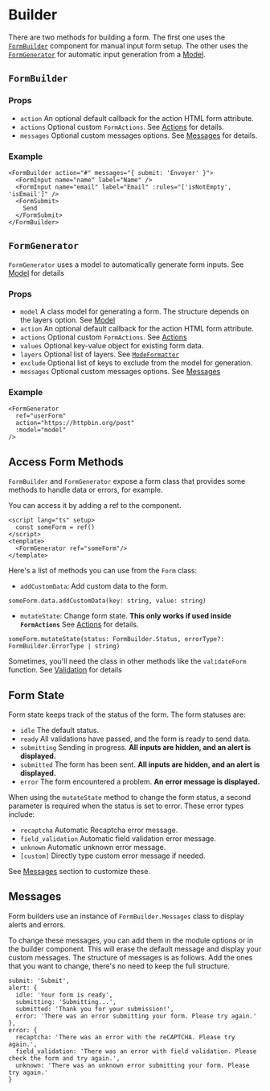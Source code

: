 # Builder

There are two methods for building a form. The first one uses the [`FormBuilder`](#formbuilder) component for manual input form setup. The other uses the [`FormGenerator`](#formgenerator) for automatic input generation from a [Model](/guide/model.html). 

## `FormBuilder`

### Props 
- `action` An optional default callback for the action HTML form attribute.
- `actions` Optional custom `FormActions`. See [Actions](/guide/actions.html) for details.
- `messages` Optional custom messages options. See [Messages](#messages) for details.

### Example

``` VUE
<FormBuilder action="#" messages="{ submit: 'Envoyer' }">
  <FormInput name="name" label="Name" />
  <FormInput name="email" label="Email" :rules="['isNotEmpty', 'isEmail']" />
  <FormSubmit>
    Send
  </FormSubmit>
</FormBuilder>
```

## `FormGenerator`

`FormGenerator` uses a model to automatically generate form inputs. See [Model](/guide/model.html) for details

### Props
- `model` A class model for generating a form. The structure depends on the layers option. See [Model](/guide/model.html)
- `action` An optional default callback for the action HTML form attribute.
- `actions` Optional custom `FormActions`. See [Actions](/guide/actions.html)
- `values` Optional key-value object for existing form data.
- `layers` Optional list of layers. See [`ModeFormatter`](/guide/model.html#modelformatter)
- `exclude` Optional list of keys to exclude from the model for generation.
- `messages` Optional custom messages options. See [Messages](#messages)

### Example

```VUE
<FormGenerator
  ref="userForm"
  action="https://httpbin.org/post"
  :model="model"
/>
```

## Access Form Methods

`FormBuilder` and `FormGenerator` expose a form class that provides some methods to handle data or errors, for example.

You can access it by adding a ref to the component.

```VUE
<script lang="ts" setup>
  const someForm = ref()
</script>
<template>
  <FormGenerator ref="someForm"/>
</template>
```

Here's a list of methods you can use from the `Form` class:
- `addCustomData`: Add custom data to the form.
```TS
someForm.data.addCustomData(key: string, value: string)
``` 
- `mutateState`:
Change form state. **This only works if used inside `FormActions`** See [Actions](/guide/actions.html) for details.
```TS
someForm.mutateState(status: FormBuilder.Status, errorType?: FormBuilder.ErrorType | string)
``` 
Sometimes, you'll need the class in other methods like the `validateForm` function. See [Validation](/guide/validation.html) for details

## Form State

Form state keeps track of the status of the form. The form statuses are:

- `idle` The default status.
- `ready` All validations have passed, and the form is ready to send data.
- `submitting` Sending in progress. **All inputs are hidden, and an alert is displayed.**
- `submitted` The form has been sent. **All inputs are hidden, and an alert is displayed.**
- `error` The form encountered a problem. **An error message is displayed.**

When using the `mutateState` method to change the form status, a second parameter is required when the status is set to error. These error types include:
- `recaptcha` Automatic Recaptcha error message.
- `field_validation` Automatic field validation error message.
- `unknown` Automatic unknown error message.
- `[custom]` Directly type custom error message if needed.

See [Messages](#messages) section to customize these.

## Messages

Form builders use an instance of `FormBuilder.Messages` class to display alerts and errors.

To change these messages, you can add them in the module options or in the builder component. This will erase the default message and display your custom messages. The structure of messages is as follows. Add the ones that you want to change, there's no need to keep the full structure.

```TS
submit: 'Submit',
alert: {
  idle: 'Your form is ready',
  submitting: 'Submitting...',
  submitted: 'Thank you for your submission!',
  error: 'There was an error submitting your form. Please try again.'
},
error: {
  recaptcha: 'There was an error with the reCAPTCHA. Please try again.',
  field_validation: 'There was an error with field validation. Please check the form and try again.',
  unknown: 'There was an unknown error submitting your form. Please try again.'
}
```



